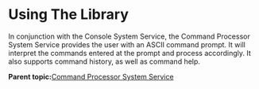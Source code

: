 # Using The Library

In conjunction with the Console System Service, the Command Processor System Service provides the user with an ASCII command prompt. It will interpret the commands entered at the prompt and process accordingly. It also supports command history, as well as command help.

**Parent topic:**[Command Processor System Service](GUID-09F65940-7D05-4F78-81C9-6356B65DEF21.md)

